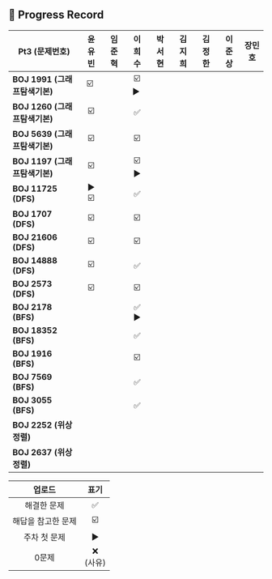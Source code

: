 ## 📍 Progress Record

| **Pt3 (문제번호)**         | **윤유빈**  | **임준혁** |  **이희수**   | **박서현** | **김지희** | **김정한** | **이준상** | **장민호** |
|------------------------|:--------:|:-------:|:----------:|:-------:|:-------:|:-------:|:-------:|:-------:|
| **BOJ 1991 (그래프탐색기본)** |    ☑️ ️️️️️     |         | ☑️ ▶️ ️️️️ |         |         |        |    ️     |         |
| **BOJ 1260 (그래프탐색기본)** |     ️☑️     |         |     ✅      |         |         |        |        |         |
| **BOJ 5639 (그래프탐색기본)** |     ☑️     |         |     ☑️     |         |         |         |         |         |
| **BOJ 1197 (그래프탐색기본)** |     ☑️     |         |   ☑️ ▶️    |         |         |         |         |         |
| **BOJ 11725 (DFS)**    |     ▶️ ☑️     |         |     ✅      |         |         |         |         |         |
| **BOJ 1707 (DFS)**     |     ☑️     |         |     ☑️     |         |         |         |         |         |
| **BOJ 21606 (DFS)**    |     ☑️     |         |     ☑️     |         |         |         |         |         |
| **BOJ 14888 (DFS)**    |      ☑️    |         |      ✅     |         |         |         |          |         |
| **BOJ 2573 (DFS)**     |      ☑️    |         |     ☑️     |         |         |         |         |         |
| **BOJ 2178 (BFS)**     |          |         |       ✅  ▶️     |         |         |         |         |         |
| **BOJ 18352 (BFS)**    |          |         |        ✅     |         |        |         |          |         |
| **BOJ 1916 (BFS)**     |          |         |        ☑️       |         |        |         |         |         |
| **BOJ 7569 (BFS)**     |          |         |       ✅      |         |         |         |         |         |
| **BOJ 3055 (BFS)**     |          |         |      ✅       |         |        |         |         |         |
| **BOJ 2252 (위상정렬)**    |          |         |            |         |        |         |         |         |
| **BOJ 2637 (위상정렬)**  |          |         |            |         |         |         |         |         |




|    업로드     |     표기      |
|:----------:|:-----------:|
|   해결한 문제   |      ✅      |
| 해답을 참고한 문제 |     ☑️      |
|  주차 첫 문제   |     ▶️     |
|    0문제     | ❌ <br/>(사유) |
